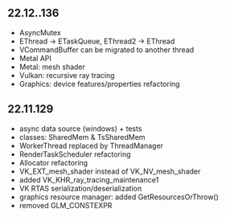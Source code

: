
## 22.12..136

- AsyncMutex
- EThread -> ETaskQueue, EThread2 -> EThread
- VCommandBuffer can be migrated to another thread
- Metal API
- Metal: mesh shader
- Vulkan: recursive ray tracing
- Graphics: device features/properties refactoring


## 22.11.129

- async data source (windows) + tests
- classes: SharedMem & TsSharedMem
- WorkerThread replaced by ThreadManager
- RenderTaskScheduler refactoring
- Allocator refactoring
- VK_EXT_mesh_shader instead of VK_NV_mesh_shader
- added VK_KHR_ray_tracing_maintenance1
- VK RTAS serialization/deserialization
- graphics resource manager: added GetResourcesOrThrow()
- removed GLM_CONSTEXPR
